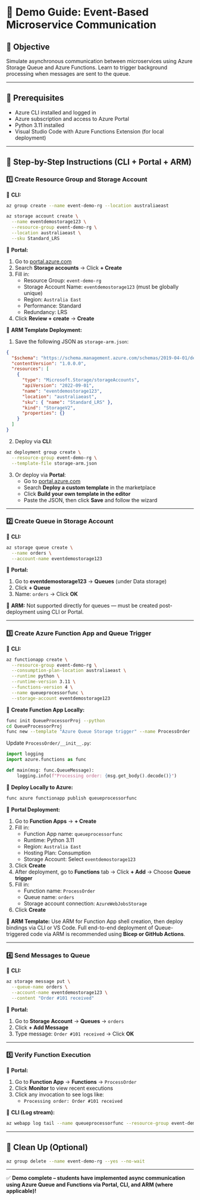 # 🔔 Demo Guide: Event-Based Microservice Communication

## 🎯 Objective

Simulate asynchronous communication between microservices using Azure Storage Queue and Azure Functions. Learn to trigger background processing when messages are sent to the queue.

---

## 🧭 Prerequisites

- Azure CLI installed and logged in
- Azure subscription and access to Azure Portal
- Python 3.11 installed
- Visual Studio Code with Azure Functions Extension (for local deployment)

---

## 👣 Step-by-Step Instructions (CLI + Portal + ARM)

### 1️⃣ Create Resource Group and Storage Account

🔸 **CLI:**

```bash
az group create --name event-demo-rg --location australiaeast

az storage account create \
  --name eventdemostorage123 \
  --resource-group event-demo-rg \
  --location australiaeast \
  --sku Standard_LRS
```

🔸 **Portal:**

1. Go to [portal.azure.com](https://portal.azure.com)
2. Search **Storage accounts** → Click **+ Create**
3. Fill in:
   - Resource Group: `event-demo-rg`
   - Storage Account Name: `eventdemostorage123` (must be globally unique)
   - Region: `Australia East`
   - Performance: Standard
   - Redundancy: LRS
4. Click **Review + create** → **Create**

🔸 **ARM Template Deployment:**

1. Save the following JSON as `storage-arm.json`:

```json
{
  "$schema": "https://schema.management.azure.com/schemas/2019-04-01/deploymentTemplate.json#",
  "contentVersion": "1.0.0.0",
  "resources": [
    {
      "type": "Microsoft.Storage/storageAccounts",
      "apiVersion": "2022-09-01",
      "name": "eventdemostorage123",
      "location": "australiaeast",
      "sku": { "name": "Standard_LRS" },
      "kind": "StorageV2",
      "properties": {}
    }
  ]
}
```

2. Deploy via **CLI**:

```bash
az deployment group create \
  --resource-group event-demo-rg \
  --template-file storage-arm.json
```

3. Or deploy via **Portal**:
   - Go to [portal.azure.com](https://portal.azure.com)
   - Search **Deploy a custom template** in the marketplace
   - Click **Build your own template in the editor**
   - Paste the JSON, then click **Save** and follow the wizard

---

### 2️⃣ Create Queue in Storage Account

🔸 **CLI:**

```bash
az storage queue create \
  --name orders \
  --account-name eventdemostorage123
```

🔸 **Portal:**

1. Go to **eventdemostorage123** → **Queues** (under Data storage)
2. Click **+ Queue**
3. Name: `orders` → Click **OK**

🔸 **ARM:** Not supported directly for queues — must be created post-deployment using CLI or Portal.

---

### 3️⃣ Create Azure Function App and Queue Trigger

🔸 **CLI:**

```bash
az functionapp create \
  --resource-group event-demo-rg \
  --consumption-plan-location australiaeast \
  --runtime python \
  --runtime-version 3.11 \
  --functions-version 4 \
  --name queueprocessorfunc \
  --storage-account eventdemostorage123
```

🔸 **Create Function App Locally:**

```bash
func init QueueProcessorProj --python
cd QueueProcessorProj
func new --template "Azure Queue Storage trigger" --name ProcessOrder
```

Update `ProcessOrder/__init__.py`:

```python
import logging
import azure.functions as func

def main(msg: func.QueueMessage):
    logging.info(f"Processing order: {msg.get_body().decode()}")
```

🔸 **Deploy Locally to Azure:**

```bash
func azure functionapp publish queueprocessorfunc
```

🔸 **Portal Deployment:**

1. Go to **Function Apps** → **+ Create**
2. Fill in:
   - Function App name: `queueprocessorfunc`
   - Runtime: Python 3.11
   - Region: `Australia East`
   - Hosting Plan: Consumption
   - Storage Account: Select `eventdemostorage123`
3. Click **Create**
4. After deployment, go to **Functions** tab → Click **+ Add** → Choose **Queue trigger**
5. Fill in:
   - Function name: `ProcessOrder`
   - Queue name: `orders`
   - Storage account connection: `AzureWebJobsStorage`
6. Click **Create**

🔸 **ARM Template:** Use ARM for Function App shell creation, then deploy bindings via CLI or VS Code. Full end-to-end deployment of Queue-triggered code via ARM is recommended using **Bicep or GitHub Actions**.

---

### 4️⃣ Send Messages to Queue

🔸 **CLI:**

```bash
az storage message put \
  --queue-name orders \
  --account-name eventdemostorage123 \
  --content "Order #101 received"
```

🔸 **Portal:**

1. Go to **Storage Account** → **Queues** → `orders`
2. Click **+ Add Message**
3. Type message: `Order #101 received` → Click **OK**

---

### 5️⃣ Verify Function Execution

🔸 **Portal:**

1. Go to **Function App** → **Functions** → `ProcessOrder`
2. Click **Monitor** to view recent executions
3. Click any invocation to see logs like:
   - `Processing order: Order #101 received`

🔸 **CLI (Log stream):**

```bash
az webapp log tail --name queueprocessorfunc --resource-group event-demo-rg
```

---

## 🧼 Clean Up (Optional)

```bash
az group delete --name event-demo-rg --yes --no-wait
```

---

✅ **Demo complete – students have implemented async communication using Azure Queue and Functions via Portal, CLI, and ARM (where applicable)!**

